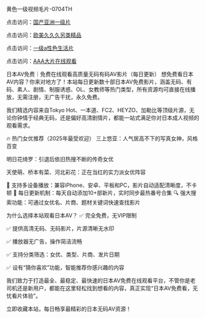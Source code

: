 
黄色一级视频毛片-0704TH

点击访问：<a href="https://bsdf-5f5.pages.dev/">国产亚洲一级片</a>

点击访问：<a href="https://gfd-5xg.pages.dev/">欧美久久久另类精品</a>

点击访问：<a href="https://tfda.pages.dev/">一级a性色生活片</a>

点击访问：<a href="https://bered.pages.dev/">AAA大片在线观看</a>


日本AV免费｜免费在线观看高质量无码有码AV影片（每日更新）
想免费看日本AV内容？你来对地方了！本站每日更新数十部日本AV免费影片，涵盖无码、有码、素人、剧情、制服诱惑、OL、女教师等热门类型，所有资源均可直接在线播放，无需注册，无广告干扰，永久免费。

我们精选内容来自Tokyo Hot、一本道、FC2、HEYZO、加勒比等顶级片源，无论你钟情于经典无码，还是偏好高清剧情片，都能一站式满足你对日本成人视频的观看需求。

🔥 热门女优推荐（2025年最受欢迎）
三上悠亚：人气居高不下的写真女神，风格百变

明日花绮罗：引退后依旧热搜不断的传奇女优

天使萌、桥本有菜、河北彩花：正在当红的实力派女优阵容

📱 支持多设备播放：兼容iPhone、安卓、平板和PC，影片自动适配清晰度，不卡顿
📅 每日更新机制：每天自动添加10+部新片，实时同步最热番号合集
🔍 强大搜索功能：可通过女优名、片商、题材关键词快速查找影片

为什么选择本站观看日本AV？
✅ 完全免费，无VIP限制

✅ 提供高清无码、无码影片，片源清晰无水印

✅ 播放器无广告，操作简洁流畅

✅ 支持分类筛选：女优、类型、片商、发片日期

✅ 设有“猜你喜欢”功能，智能推荐你感兴趣的内容

我们致力于打造最全、最稳定、最快速的日本AV免费在线观看平台，不管你是老司机还是新用户，都能在这里轻松找到想看的内容，真正实现“日本AV免费看，无忧看片体验”。

立即收藏本站，每日畅享最精彩的日本无码AV资源！





<span style="display:none;">[Canonical link]( https://github.com/tc527155/87444 ）</span>
